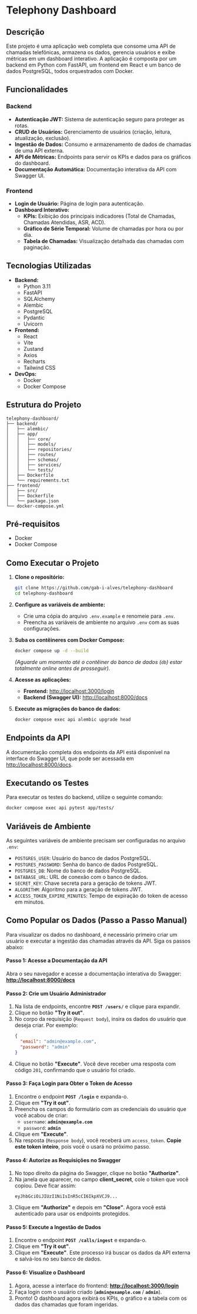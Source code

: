 # Telephony Dashboard

## Descrição

Este projeto é uma aplicação web completa que consome uma API de chamadas telefônicas, armazena os dados, gerencia usuários e exibe métricas em um dashboard interativo. A aplicação é composta por um backend em Python com FastAPI, um frontend em React e um banco de dados PostgreSQL, todos orquestrados com Docker.

## Funcionalidades

### Backend

- **Autenticação JWT:** Sistema de autenticação seguro para proteger as rotas.
- **CRUD de Usuários:** Gerenciamento de usuários (criação, leitura, atualização, exclusão).
- **Ingestão de Dados:** Consumo e armazenamento de dados de chamadas de uma API externa.
- **API de Métricas:** Endpoints para servir os KPIs e dados para os gráficos do dashboard.
- **Documentação Automática:** Documentação interativa da API com Swagger UI.

### Frontend

- **Login de Usuário:** Página de login para autenticação.
- **Dashboard Interativo:**
  - **KPIs:** Exibição dos principais indicadores (Total de Chamadas, Chamadas Atendidas, ASR, ACD).
  - **Gráfico de Série Temporal:** Volume de chamadas por hora ou por dia.
  - **Tabela de Chamadas:** Visualização detalhada das chamadas com paginação.

## Tecnologias Utilizadas

- **Backend:**
  - Python 3.11
  - FastAPI
  - SQLAlchemy
  - Alembic
  - PostgreSQL
  - Pydantic
  - Uvicorn
- **Frontend:**
  - React
  - Vite
  - Zustand
  - Axios
  - Recharts
  - Tailwind CSS
- **DevOps:**
  - Docker
  - Docker Compose

## Estrutura do Projeto

```
telephony-dashboard/
├── backend/
│   ├── alembic/
│   ├── app/
│   │   ├── core/
│   │   ├── models/
│   │   ├── repositories/
│   │   ├── routes/
│   │   ├── schemas/
│   │   ├── services/
│   │   └── tests/
│   ├── Dockerfile
│   └── requirements.txt
├── frontend/
│   ├── src/
│   ├── Dockerfile
│   └── package.json
└── docker-compose.yml
```

## Pré-requisitos

- Docker
- Docker Compose

## Como Executar o Projeto

1.  **Clone o repositório:**

    ```bash
    git clone https://github.com/gab-i-alves/telephony-dashboard
    cd telephony-dashboard
    ```

2.  **Configure as variáveis de ambiente:**

    - Crie uma cópia do arquivo `.env.example` e renomeie para `.env`.
    - Preencha as variáveis de ambiente no arquivo `.env` com as suas configurações.

3.  **Suba os contêineres com Docker Compose:**

    ```bash
    docker compose up -d --build
    ```

    _(Aguarde um momento até o contêiner do banco de dados (`db`) estar totalmente online antes de prosseguir)._

4.  **Acesse as aplicações:**

    - **Frontend:** [http://localhost:3000/login](http://localhost:3000/login)
    - **Backend (Swagger UI):** [http://localhost:8000/docs](http://localhost:8000/docs)

5.  **Execute as migrações do banco de dados:**

    ```bash
    docker compose exec api alembic upgrade head
    ```

## Endpoints da API

A documentação completa dos endpoints da API está disponível na interface do Swagger UI, que pode ser acessada em [http://localhost:8000/docs](http://localhost:8000/docs).

## Executando os Testes

Para executar os testes do backend, utilize o seguinte comando:

```bash
docker compose exec api pytest app/tests/
```

## Variáveis de Ambiente

As seguintes variáveis de ambiente precisam ser configuradas no arquivo `.env`:

- `POSTGRES_USER`: Usuário do banco de dados PostgreSQL.
- `POSTGRES_PASSWORD`: Senha do banco de dados PostgreSQL.
- `POSTGRES_DB`: Nome do banco de dados PostgreSQL.
- `DATABASE_URL`: URL de conexão com o banco de dados.
- `SECRET_KEY`: Chave secreta para a geração de tokens JWT.
- `ALGORITHM`: Algoritmo para a geração de tokens JWT.
- `ACCESS_TOKEN_EXPIRE_MINUTES`: Tempo de expiração do token de acesso em minutos.

## Como Popular os Dados (Passo a Passo Manual)

Para visualizar os dados no dashboard, é necessário primeiro criar um usuário e executar a ingestão das chamadas através da API. Siga os passos abaixo:

#### **Passo 1: Acesse a Documentação da API**

Abra o seu navegador e acesse a documentação interativa do Swagger: [**http://localhost:8000/docs**](http://localhost:8000/docs)

#### **Passo 2: Crie um Usuário Administrador**

1.  Na lista de endpoints, encontre **`POST /users/`** e clique para expandir.
2.  Clique no botão **"Try it out"**.
3.  No corpo da requisição (`Request body`), insira os dados do usuário que deseja criar. Por exemplo:
    ```json
    {
      "email": "admin@example.com",
      "password": "admin"
    }
    ```
4.  Clique no botão **"Execute"**. Você deve receber uma resposta com código `201`, confirmando que o usuário foi criado.

#### **Passo 3: Faça Login para Obter o Token de Acesso**

1.  Encontre o endpoint **`POST /login`** e expanda-o.
2.  Clique em **"Try it out"**.
3.  Preencha os campos do formulário com as credenciais do usuário que você acabou de criar:
    - `username`: **`admin@example.com`**
    - `password`: **`admin`**
4.  Clique em **"Execute"**.
5.  Na resposta (`Response body`), você receberá um `access_token`. **Copie este token inteiro**, pois você o usará no próximo passo.

#### **Passo 4: Autorize as Requisições no Swagger**

1.  No topo direito da página do Swagger, clique no botão **"Authorize"**.
2.  Na janela que aparecer, no campo **client_secret**, cole o token que você copiou. Deve ficar assim:
    ```
    eyJhbGciOiJIUzI1NiIsInR5cCI6IkpXVCJ9...
    ```
3.  Clique em **"Authorize"** e depois em **"Close"**. Agora você está autenticado para usar os endpoints protegidos.

#### **Passo 5: Execute a Ingestão de Dados**

1.  Encontre o endpoint **`POST /calls/ingest`** e expanda-o.
2.  Clique em **"Try it out"**.
3.  Clique em **"Execute"**. Este processo irá buscar os dados da API externa e salvá-los no seu banco de dados.

#### **Passo 6: Visualize o Dashboard**

1.  Agora, acesse a interface do frontend: [**http://localhost:3000/login**](http://localhost:3000/login)
2.  Faça login com o usuário criado (**`admin@example.com`** / **`admin`**).
3.  Pronto\! O dashboard agora exibirá os KPIs, o gráfico e a tabela com os dados das chamadas que foram ingeridas.
